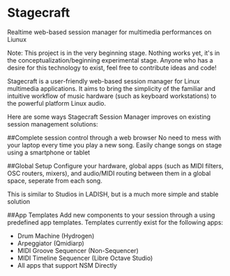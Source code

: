 Stagecraft
==========================
Realtime web-based session manager for multimedia performances on Liunux

Note: This project is in the very beginning stage. Nothing works yet, it's in the conceptualization/beginning experimental stage. Anyone who has a desire for this technology to exist, feel free to contribute ideas and code!

Stagecraft is a user-friendly web-based session manager for Linux multimedia applications. It aims to bring the simplicity of the familiar and intuitive workflow of music hardware (such as keyboard workstations) to the powerful platform Linux audio.

Here are some ways Stagecraft Session Manager improves on existing session management solutions:

##Complete session control through a web browser
No need to mess with your laptop every time you play a new song. Easily change songs on stage using a smartphone or tablet

##Global Setup
Configure your hardware, global apps (such as MIDI filters, OSC routers, mixers), and audio/MIDI routing between them in a global space, seperate from each song. 

This is similar to Studios in LADISH, but is a much more simple and stable solution

##App Templates
Add new components to your session through a using predefined app templates. Templates currently exist for the following apps:

- Drum Machine            (Hydrogen)
- Arpeggiator             (Qmidiarp)
- MIDI Groove Sequencer   (Non-Sequencer)
- MIDI Timeline Sequencer (Libre Octave Studio)
- All apps that support NSM Directly
